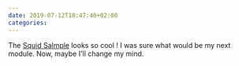 ```yaml
---
date: 2019-07-12T10:47:40+02:00
categories:
---
```

The [Squid Salmple](https://busycircuits.com/alm022/) looks so cool ! I was sure what would be my next module. Now, maybe I&#39;ll change my mind.